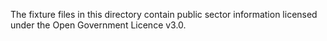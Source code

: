 The fixture files in this directory contain public sector information licensed under the Open Government Licence v3.0.
